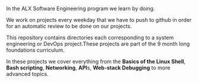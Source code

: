 In the ALX Software Engineering program we learn by doing.

We work on projects every weekday that we have to push to github in order for an automatic review to be done on our projects.

This repository contains directories each corresponding to a system engineering or DevOps project.These projects are part of the 9 month long foundations curriculum.

In these projects we cover everything from the **Basics of the Linux Shell**, **Bash scripting**, **Networking**, **API**s, **Web-stack Debugging** to more advanced topics.
